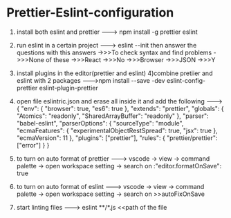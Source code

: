 # Prettier-Eslint-configuration

1) install both eslint and prettier
    ---> npm install -g prettier eslint
2) run eslint in a certain project 
    ---> eslint --init 
then answer the questions with this answers 
->>>To check syntax and find problems
->>>None of these
->>>React
->>>No
->>>Browser
->>>JSON
->>>Y
3) install plugins in the editor(prettier and eslint)
4)combine pretiier and eslint with 2 packages 
    --->npm install --save -dev eslint-config-prettier eslint-plugin-prettier 
5) open file eslintric.json and erase all inside it and add the following --->
         {
  "env": {
    "browser": true,
    "es6": true
  },
  "extends": "prettier",
  "globals": {
    "Atomics": "readonly",
    "SharedArrayBuffer": "readonly"
  },
  "parser": "babel-eslint",
  "parserOptions": {
    "sourceType": "module",
    "ecmaFeatures": {
      "experimentalObjectRestSpread": true,
      "jsx": true
    },
    "ecmaVersion": 11
  },
  "plugins": ["prettier"],
  "rules": {
    "prettier/prettier": ["error"]
  }
}

6) to turn on auto format of prettier --->
      vscode -> view -> command palette -> open workspace setting -> search on :"editor.formatOnSave": true
7) to turn on auto format of eslint ---> 
 vscode -> view -> command palette -> open workspace setting -> search on >>autoFixOnSave
8) start linting files --->
     eslint **/*.js <<path of the file



